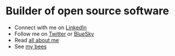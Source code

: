 # Builder of open source software

- Connect with me on [LinkedIn](https://www.linkedin.com/in/simonemms/)
- Follow me on [Twitter](https://x.com/MrSimonEmms) or [BlueSky](https://bsky.app/profile/simonemms.com)
- Read [all about me](https://simonemms.com)
- See [my bees](https://priorsleehoney.co.uk)

